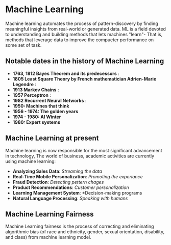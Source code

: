 # Machine Learning

Machine learning automates the process of pattern-discovery by finding meaningful insights from real-world or generated data. ML is a field devoted to understanding and building methods that lets machines "learn"- That is, methods that leverage data to improve the compueter performance on some set of task.

## Notable dates in the history of Machine Learning

* **1763, 1812 Bayes Theorem and its predecessors** :
* **1805 Least Square Theory by French mathematician Adrien-Marie Legendre** :
* **1913 Markov Chains** :
* **1957 Perceptron** :
* **1982 Recurrent Neural Networks** :
* **1950: Machines that think**
* **1956 - 1974: The golden years**
* **1974 - 1980: AI Winter**
* **1980: Expert systems**

## Machine Learning at present
Machine learning is now responsible for the most significant advancement in technology, The world of business, academic activities are currently using machine learning:

* **Analyzing Sales Data**: *Streaming the data*
* **Real-Time Mobile Personalization**: *Promoting the experiance*
* **Fraud Detection**: *Detecting pettern chages*
* **Product Recommendations**: *Customer personalization*
* **Learning Management System**: *Decision-making programs
* **Natural Language Processing**: *Speaking with humans* 

## Machine Learning Fairness
Machine Learning fairness is the process of correcting and eliminating algorithmic bias (of race and ethnicity, gender, sexual orientation, disability, and class) from machine learning model.